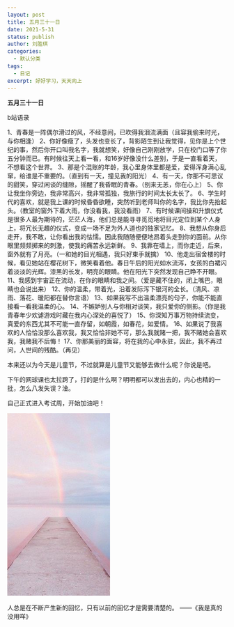 ```yaml
---
layout: post
title: 五月三十一日
date: 2021-5-31
status: publish
author: 刘胜琪
categories: 
  - 默认分类
tags: 
  - 日记
excerpt: 好好学习，天天向上
---
```


**五月三十一日**

b站语录

1、青春是一阵偶尔滑过的风，不经意间，已吹得我泪流满面（且容我偷来时光，与你相逢）
2、你好像瘦了，头发也变长了，背影陌生到让我觉得，见你是上个世纪的事，然后你开口叫我名字，我就想笑，好像自己刚刚放学，只在校门口等了你五分钟而已。有时候往天上看一看，和16岁好像没什么差别，于是一直看着天，不想看这个世界。
3、那是个混账的年龄，我心里身体里都是爱，爱得浑身满心乱窜，给谁是不重要的。（直到有一天，撞见我的阳光）
4、有一天，你那不可思议的甜笑，穿过闲谈的缝隙，摇醒了我昏眠的青春。（别来无恙，你在心上）
5、你让我坐你旁边，我非常高兴，我非常孤独，我旅行的时间太长太长了。
6、学生时代的喜欢，就是我上课的时候昏昏欲睡，突然听到老师叫你的名字，我比你先抬起头。（教室的窗外下着大雨，你没看我，我没看雨）
7、有时候课间操和升旗仪式是很多人最为期待的，茫茫人海，他们总是能寻寻觅觅地将目光定位到某个人身上，将冗长无趣的仪式，变成一场不足为外人道也的独家记忆。
8、我想从你身后走开，我不敢，让你看出我的怯懦。因此我随随便便地昂着头走到你的面前。从你眼里频频掷来的刺激，使我的痛苦永远新鲜。
9、我靠在墙上，而你走近，后来，窗外就有了月亮。（一和她的目光相遇，我只好束手就擒）
10、他走出宿舍楼的时候，看见她站在樱花树下，微笑看着他。春日午后的阳光如水流泻，女孩的白裙闪着淡淡的光辉。漆黑的长发，明亮的眼睛。他在阳光下突然发现自己睁不开眼。
11、我感到宇宙正在流动，在你的眼睛和我之间。（爱是藏不住的，闭上嘴巴，眼睛也会说出来）
12、你的温柔，带着光，沿着发际泻下银河的全长。（清风、凉雨、落花、暖阳都在替你言语）
13、如果我写不出温柔漂亮的句子，你能不能直接看一看我温柔的心。
14、不嫉妒别人与你相对谈笑，我只爱你的侧影。（你是我青春年少欢谑游戏时藏在我内心深处的喜悦了）
15、你深知万事万物持续流变，真爱的东西尤其不可能一直存留，如朝霞，如春花，如爱情。
16、如果说了我喜欢的人恰恰没那么喜欢我，我又恰恰非她不可，那么我就赌一把，我不赌她会喜欢我，我赌我不后悔！
17、你那美丽的面容，将在我的心中永驻，因此，我不再过问，人世间的残酷。（再见）



本来还以为今天是儿童节，不过就算是儿童节又能够去做什么呢？你说是吧。



下午的网球课也太拉跨了，打的是什么啊？明明都可以发出去的，内心也精的一批，怎么八发失误？淦。



自己正式进入考试周，开始加油吧！

![](../myimages/cb973f5f068402ffa90dcbc5517e5f92.jpg)



人总是在不断产生新的回忆，只有以前的回忆才是需要清楚的。 ——《我是真的没用咩》